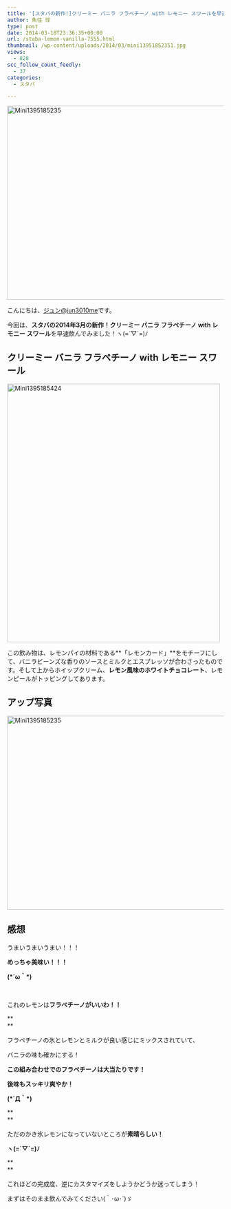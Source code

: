 ```yaml
---
title: '[スタバの新作!]クリーミー バニラ フラペチーノ with レモニー スワールを早速飲んでみた！'
author: 魚住 惇
type: post
date: 2014-03-18T23:36:35+00:00
url: /staba-lemon-vanilla-7555.html
thumbnail: /wp-content/uploads/2014/03/mini13951852351.jpg
views:
  - 828
scc_follow_count_feedly:
  - 37
categories:
  - スタバ

---
```

<img decoding="async" loading="lazy" title="mini1395185235.jpg" src="/wp-content/uploads/2014/03/mini1395185235.jpg" alt="Mini1395185235" width="600" height="450" border="0" />

<!--more-->

こんにちは、[ジュン@jun3010me][1]です。

今回は、**スタバの2014年3月の新作！クリーミー バニラ フラペチーノ with レモニー スワール**を早速飲んでみました！ヽ(=´▽\`=)ﾉ

## クリーミー バニラ フラペチーノ with レモニー スワール

<img decoding="async" loading="lazy" title="mini1395185424.jpg" src="/wp-content/uploads/2014/03/mini1395185424.jpg" alt="Mini1395185424" width="495" height="600" border="0" /> 

この飲み物は、レモンパイの材料である**「レモンカード」**をモチーフにして、バニラビーンズな香りのソースとミルクとエスプレッソが合わさったものです。そして上からホイップクリーム、**レモン風味のホワイトチョコレート**、レモンピールがトッピングしてあります。

## アップ写真

<img decoding="async" loading="lazy" title="mini1395185235.jpg" src="/wp-content/uploads/2014/03/mini1395185235.jpg" alt="Mini1395185235" width="600" height="450" border="0" /> 

## 感想

うまいうまいうまい！！！

**めっちゃ美味い！！！**

**(\*´ω｀\*)**

 

これのレモンは**フラペチーノがいいわ！！**

**  
** 

フラペチーノの氷とレモンとミルクが良い感じにミックスされていて、

バニラの味も確かにする！

**この組み合わせでのフラペチーノは大当たりです！**

**後味もスッキリ爽やか！**

**(\*´Д｀\*)**

**  
** 

ただのかき氷レモンになっていないところが**素晴らしい！**

**ヽ(=´▽\`=)ﾉ**

**  
** 

これほどの完成度、逆にカスタマイズをしようかどうか迷ってしまう！

まずはそのまま飲んでみてください(｀･ω･´)ゞ

 [1]: https://twitter.com/jun3010me
